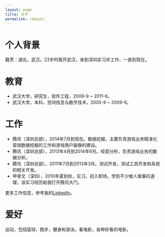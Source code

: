 ```yaml
---
layout: page
title: 关于
permalink: /about/
---
```


# 个人背景
籍贯：湖北，武汉。23岁时离开武汉，来到深圳实习并工作，一直到现在。

# 教育
* 武汉大学，研究生，软件工程，2009-9 ~ 2011-6。
* 武汉大学，本科，空间信息与数字技术，2005-9 ~ 2009-6。

# 工作
* 腾讯（深圳总部），2014年7月到现在。数据挖掘，主要负责游戏业务精准化营销数据挖掘的工作和游戏用户画像的建设。
* 腾讯（深圳总部），2013年4月到2014年6月。经营分析，负责游戏业务的数据分析。
* 腾讯（深圳总部），2011年7月到2013年3月。测试开发，测试工具开发和系统的相关开发。
* 甲骨文（深圳），2010年夏到秋，实习，初入职场，学到不少做人做事的道理，该实习经历助我打开腾讯大门。
 

更多工作信息，参考我的[LinkedIn](https://cn.linkedin.com/in/bourneli)。

# 爱好
运动，包括篮球，跑步，健身和游泳。看电影，各种好看的电影。

